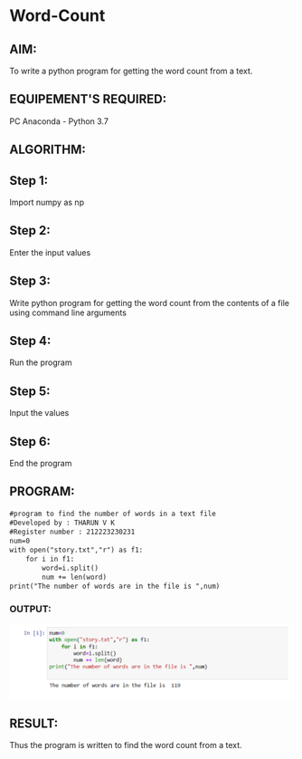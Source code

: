 # Word-Count
## AIM:
To write a python program for getting the word count from a text.
## EQUIPEMENT'S REQUIRED: 
PC
Anaconda - Python 3.7
## ALGORITHM: 
## Step 1:
Import numpy as np
## Step 2:
Enter the input values
## Step 3:
Write python program for getting the word count from the contents of a file using command line arguments
## Step 4:
Run the program
## Step 5:
Input the values
## Step 6:
End the program

## PROGRAM:
```
#program to find the number of words in a text file
#Developed by : THARUN V K
#Register number : 212223230231
num=0
with open("story.txt","r") as f1:
    for i in f1:
        word=i.split()
        num += len(word)
print("The number of words are in the file is ",num)   
```
### OUTPUT:
![alt text](OUT.png)

## RESULT:
Thus the program is written to find the word count from a text.
